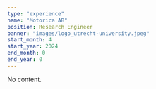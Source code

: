 ```yaml
---
type: "experience"
name: "Motorica AB"
position: Research Engineer
banner: "images/logo_utrecht-university.jpeg"
start_month: 4
start_year: 2024
end_month: 0
end_year: 0
---
```


No content.
